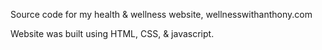 Source code for my health & wellness website, wellnesswithanthony.com

Website was built using HTML, CSS, & javascript.
